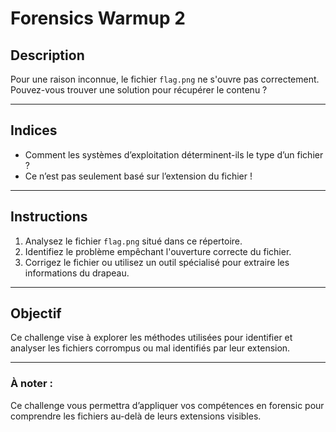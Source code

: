 # Forensics Warmup 2

## Description

Pour une raison inconnue, le fichier `flag.png` ne s'ouvre pas correctement. Pouvez-vous trouver une solution pour récupérer le contenu ?

---

## Indices

- Comment les systèmes d’exploitation déterminent-ils le type d’un fichier ?
- Ce n’est pas seulement basé sur l’extension du fichier !

---

## Instructions

1. Analysez le fichier `flag.png` situé dans ce répertoire.
2. Identifiez le problème empêchant l'ouverture correcte du fichier.
3. Corrigez le fichier ou utilisez un outil spécialisé pour extraire les informations du drapeau.

---

## Objectif

Ce challenge vise à explorer les méthodes utilisées pour identifier et analyser les fichiers corrompus ou mal identifiés par leur extension.

---

### À noter :
Ce challenge vous permettra d’appliquer vos compétences en forensic pour comprendre les fichiers au-delà de leurs extensions visibles.
